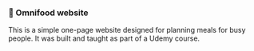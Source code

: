 ### 🍏 Omnifood website

This is a simple one-page website designed for planning meals for busy people. It was built and taught as part of a Udemy course.
